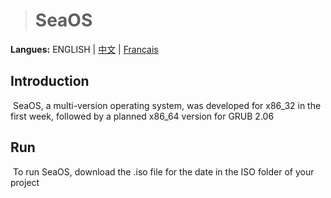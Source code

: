 > # SeaOS

**Langues:** ENGLISH | [中文](README.md) | [Français](README_FR.md)

## Introduction

​		SeaOS, a multi-version operating system, was developed for x86_32 in the first week, followed by a planned x86_64 version for GRUB 2.06

## Run

​		To run SeaOS, download the .iso file for the date in the ISO folder of your project
